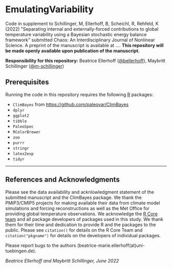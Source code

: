# EmulatingVariability

Code in supplement to Schillinger, M, Ellerhoff, B, Scheichl, R, Rehfeld, K (2022) "Separating internal and externally-forced contributions to global temperature variability using a Bayesian stochastic energy balance framework" submitted Chaos: An Interdisciplinary Journal of Nonlinear Science. A preprint of the manuscript is available at .... **This repository will be made openly available upon publication of the manuscript.**

**Responsibility for this repository:**  Beatrice Ellerhoff ([@bellerhoff](https://github.com/bellerhoff)),  Maybritt Schillinger ([@m-schillinger](https://github.com/m-schillinger))

## Prerequisites

Running the code in this repository requires the following [R](https://www.r-project.org/) packages:

- `ClimBayes` from https://github.com/paleovar/ClimBayes
- `dplyr`
- `ggplot2` 
- `tibble` 
- `PaleoSpec` 
- `RColorBrewer`
- `zoo`
- `purrr`
- `stringr`
- `latex2exp`
- `tidyr`

---

## References and Acknowledgments

Please see the data availability and acknlowledgment statement of the submitted manuscript and the ClimBayes package. We thank the PMIP3/CMIP5 projects for making available their data from climate model simulations and forcing reconstructions as well as the Met Office for providing global temperature observations. We acknowledge the [R Core team](https://www.R-project.org/) and all package developers of packages used in this study. We thank them for their time and dedication to provide R and the packages to the public. Please see `citation()` for details on the R Core Team and `citation("pkgname")` for details on the developers of individual packages.

Please report bugs to the authors (beatrice-marie.ellerhoff(at)uni-tuebingen.de).

*Beatrice Ellerhoff and Maybritt Schillinger, June 2022*

